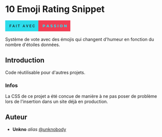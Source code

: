 # 10 Emoji Rating Snippet

![This is an image](../assets/with-passion.png)

Système de vote avec des émojis qui changent d'humeur en fonction du nombre d'étoiles données.

## Introduction

Code réutilisable pour d'autres projets.

### Infos

La CSS de ce projet a été concue de manière à ne pas poser de problème lors de l'insertion dans un site déjà en production.

## Auteur

- **Unkno** _alias_ [@unknobody](https://github.com/Unknobody)
